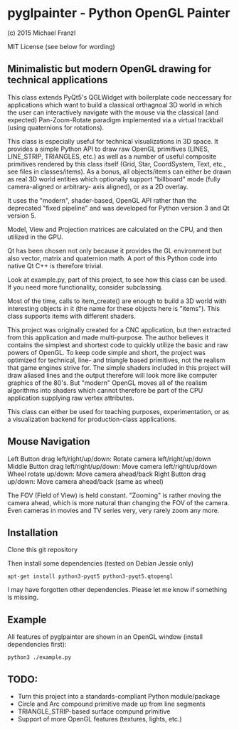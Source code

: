 # pyglpainter - Python OpenGL Painter

(c) 2015 Michael Franzl

MIT License (see below for wording)

## Minimalistic but modern OpenGL drawing for technical applications

This class extends PyQt5's QGLWidget with boilerplate code neccessary
for applications which want to build a classical orthagnoal 3D world
in which the user can interactively navigate with the mouse via the
classical (and expected) Pan-Zoom-Rotate paradigm implemented via a
virtual trackball (using quaternions for rotations).

This class is especially useful for technical visualizations in 3D
space. It provides a simple Python API to draw raw OpenGL primitives
(LINES, LINE_STRIP, TRIANGLES, etc.) as well as a number of useful
composite primitives rendered by this class itself (Grid, Star,
CoordSystem, Text, etc., see files in classes/items). As a bonus,
all objects/items can either be drawn as real 3D world entities which
optionally support "billboard" mode (fully camera-aligned or arbitrary-
axis aligned), or as a 2D overlay.

It uses the "modern", shader-based, OpenGL API rather than the
deprecated "fixed pipeline" and was developed for Python version 3
and Qt version 5.

Model, View and Projection matrices are calculated on the CPU, and
then utilized in the GPU.

Qt has been chosen not only because it provides the GL environment
but also vector, matrix and quaternion math. A port of this Python
code into native Qt C++ is therefore trivial.

Look at example.py, part of this project, to see how this class can
be used. If you need more functionality, consider subclassing.

Most of the time, calls to item_create() are enough to build a 3D
world with interesting objects in it (the name for these objects here
is "items"). This class supports items with different shaders.

This project was originally created for a CNC application, but then
extracted from this application and made multi-purpose. The author
believes it contains the simplest and shortest code to quickly utilize
the basic and raw powers of OpenGL. To keep code simple and short, the
project was optimized for technical, line- and triangle based
primitives, not the realism that game engines strive for. The simple
shaders included in this project will draw aliased lines and the
output therefore will look more like computer graphics of the 80's.
But "modern" OpenGL moves all of the realism algorithms into shaders
which cannot therefore be part of the CPU application supplying raw
vertex attributes.

This class can either be used for teaching purposes, experimentation,
or as a visualization backend for production-class applications.

## Mouse Navigation

Left Button drag left/right/up/down: Rotate camera left/right/up/down
Middle Button drag left/right/up/down: Move camera left/right/up/down
Wheel rotate up/down: Move camera ahead/back
Right Button drag up/down: Move camera ahead/back (same as wheel)

The FOV (Field of View) is held constant. "Zooming" is rather moving
the camera ahead, which is more natural than changing the FOV of the 
camera. Even cameras in movies and TV series very, very rarely zoom
any more.

## Installation

Clone this git repository

Then install some dependencies (tested on Debian Jessie only)

    apt-get install python3-pyqt5 python3-pyqt5.qtopengl
    
I may have forgotten other dependencies. Please let me know if something is missing.


## Example

All features of pyglpainter are shown in an OpenGL window (install dependencies
first):

    python3 ./example.py

## TODO:

* Turn this project into a standards-compliant Python module/package
* Circle and Arc compound primitive made up from line segments
* TRIANGLE_STRIP-based surface compund primitive
* Support of more OpenGL features (textures, lights, etc.)

